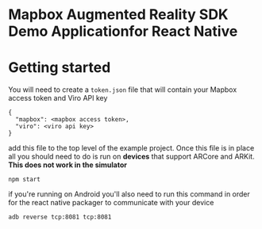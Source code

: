 # Mapbox Augmented Reality SDK Demo Applicationfor React Native

# Getting started

You will need to create a `token.json` file that will contain your Mapbox access token
and Viro API key

```
{
  "mapbox": <mapbox access token>,
  "viro": <viro api key>
}
```

add this file to the top level of the example project. Once this file is in place
all you should need to do is run on **devices** that support ARCore and ARKit. **This
does not work in the simulator**

```
npm start
```

if you're running on Android you'll also need to run this command in order for the react native packager
to communicate with your device

```
adb reverse tcp:8081 tcp:8081
```

